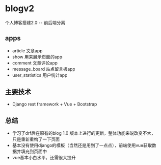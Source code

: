 # blogv2

个人博客搭建2.0 -- 前后端分离

## apps

- article 文章app
- show 用来展示页面的app
- comment 文章评论app
- message_board 站点留言板app
- user_statistics 用户统计app

## 主要技术

- Django rest framework + Vue + Bootstrap

## 总结

- 学习了drf后在原有的blog 1.0 版本上进行的更新，整体功能来说改变不大，只是重新重构了一下页面
- 基本没有使用django的模板（当然还是用到了一点点），前端使用vue获取数据并填充到页面中
- vue基本小白水平，还需很大提升
